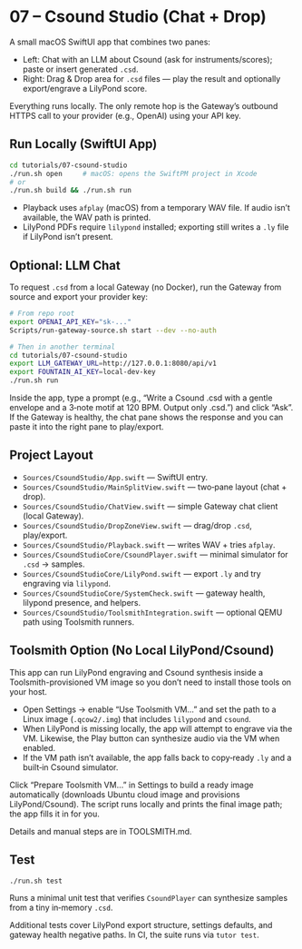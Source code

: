 # 07 – Csound Studio (Chat + Drop)

A small macOS SwiftUI app that combines two panes:
- Left: Chat with an LLM about Csound (ask for instruments/scores); paste or insert generated `.csd`.
- Right: Drag & Drop area for `.csd` files — play the result and optionally export/engrave a LilyPond score.

Everything runs locally. The only remote hop is the Gateway’s outbound HTTPS call to your provider (e.g., OpenAI) using your API key.

## Run Locally (SwiftUI App)

```bash
cd tutorials/07-csound-studio
./run.sh open     # macOS: opens the SwiftPM project in Xcode
# or
./run.sh build && ./run.sh run
```

- Playback uses `afplay` (macOS) from a temporary WAV file. If audio isn’t available, the WAV path is printed.
- LilyPond PDFs require `lilypond` installed; exporting still writes a `.ly` file if LilyPond isn’t present.

## Optional: LLM Chat

To request `.csd` from a local Gateway (no Docker), run the Gateway from source and export your provider key:

```bash
# From repo root
export OPENAI_API_KEY="sk-..."
Scripts/run-gateway-source.sh start --dev --no-auth

# Then in another terminal
cd tutorials/07-csound-studio
export LLM_GATEWAY_URL=http://127.0.0.1:8080/api/v1
export FOUNTAIN_AI_KEY=local-dev-key
./run.sh run
```

Inside the app, type a prompt (e.g., “Write a Csound .csd with a gentle envelope and a 3‑note motif at 120 BPM. Output only .csd.”) and click “Ask”. If the Gateway is healthy, the chat pane shows the response and you can paste it into the right pane to play/export.

## Project Layout

- `Sources/CsoundStudio/App.swift` — SwiftUI entry.
- `Sources/CsoundStudio/MainSplitView.swift` — two‑pane layout (chat + drop).
- `Sources/CsoundStudio/ChatView.swift` — simple Gateway chat client (local Gateway).
- `Sources/CsoundStudio/DropZoneView.swift` — drag/drop `.csd`, play/export.
- `Sources/CsoundStudio/Playback.swift` — writes WAV + tries `afplay`.
- `Sources/CsoundStudioCore/CsoundPlayer.swift` — minimal simulator for `.csd` → samples.
- `Sources/CsoundStudioCore/LilyPond.swift` — export `.ly` and try engraving via `lilypond`.
- `Sources/CsoundStudioCore/SystemCheck.swift` — gateway health, lilypond presence, and helpers.
 - `Sources/CsoundStudio/ToolsmithIntegration.swift` — optional QEMU path using Toolsmith runners.

## Toolsmith Option (No Local LilyPond/Csound)

This app can run LilyPond engraving and Csound synthesis inside a Toolsmith-provisioned VM image so you don’t need to install those tools on your host.

- Open Settings → enable “Use Toolsmith VM…” and set the path to a Linux image (`.qcow2/.img`) that includes `lilypond` and `csound`.
- When LilyPond is missing locally, the app will attempt to engrave via the VM. Likewise, the Play button can synthesize audio via the VM when enabled.
- If the VM path isn’t available, the app falls back to copy‑ready `.ly` and a built‑in Csound simulator.

Click “Prepare Toolsmith VM…” in Settings to build a ready image automatically (downloads Ubuntu cloud image and provisions LilyPond/Csound). The script runs locally and prints the final image path; the app fills it in for you.

Details and manual steps are in TOOLSMITH.md.

## Test

```bash
./run.sh test
```

Runs a minimal unit test that verifies `CsoundPlayer` can synthesize samples from a tiny in‑memory `.csd`.

Additional tests cover LilyPond export structure, settings defaults, and gateway health negative paths. In CI, the suite runs via `tutor test`.
